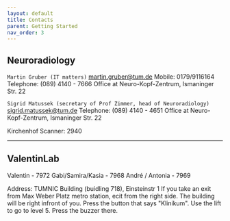 ```yaml
---
layout: default
title: Contacts
parent: Getting Started
nav_order: 3
---
```


## Neuroradiology 

``Martin Gruber (IT matters)`` 
martin.gruber@tum.de 
Mobile: 0179/9116164 
Telephone: (089) 4140 - 7666 
Office at Neuro-Kopf-Zentrum, Ismaninger Str. 22 

``Sigrid Matussek (secretary of Prof Zimmer, head of Neuroradiology)`` 
sigrid.matussek@tum.de 
Telephone: (089) 4140 - 4651 
Office at Neuro-Kopf-Zentrum, Ismaninger Str. 22 


Kirchenhof Scanner: 2940 

---

## ValentinLab 

Valentin - 7972 
Gabi/Samira/Kasia - 7968 
André / Antonia - 7969 



Address: TUMNIC  Building (buidling 718), Einsteinstr 1 
If you take an exit from Max Weber Platz metro station, ecit from the right side. The building will be right infront of you.
Press the button that says "Klinikum". Use the lift to go to level 5. Press the buzzer there.

